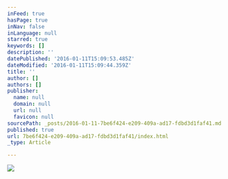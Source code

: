 ```yaml
---
inFeed: true
hasPage: true
inNav: false
inLanguage: null
starred: true
keywords: []
description: ''
datePublished: '2016-01-11T15:09:53.485Z'
dateModified: '2016-01-11T15:09:44.359Z'
title: ''
author: []
authors: []
publisher:
  name: null
  domain: null
  url: null
  favicon: null
sourcePath: _posts/2016-01-11-7be6f424-e209-409a-ad17-fdbd3d1faf41.md
published: true
url: 7be6f424-e209-409a-ad17-fdbd3d1faf41/index.html
_type: Article

---
```

![](https://the-grid-user-content.s3-us-west-2.amazonaws.com/2af8b200-a419-4983-8fed-5090bbc421d1.jpg)